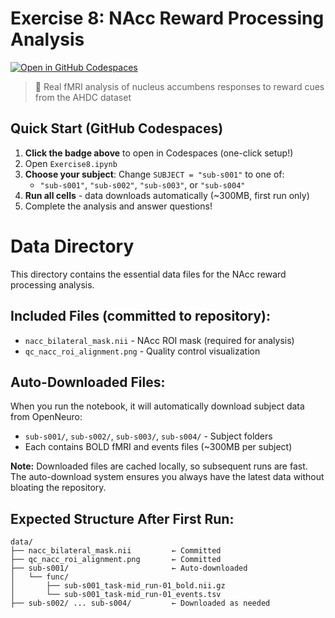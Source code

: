 # Exercise 8: NAcc Reward Processing Analysis

[![Open in GitHub Codespaces](https://github.com/codespaces/badge.svg)](https://codespaces.new/jl2578/Exercise8)

> 🧠 Real fMRI analysis of nucleus accumbens responses to reward cues from the AHDC dataset

## Quick Start (GitHub Codespaces)

1. **Click the badge above** to open in Codespaces (one-click setup!)
2. Open `Exercise8.ipynb`
3. **Choose your subject**: Change `SUBJECT = "sub-s001"` to one of:
   - `"sub-s001"`, `"sub-s002"`, `"sub-s003"`, or `"sub-s004"`
4. **Run all cells** - data downloads automatically (~300MB, first run only)
5. Complete the analysis and answer questions!

# Data Directory

This directory contains the essential data files for the NAcc reward processing analysis.

## Included Files (committed to repository):
- `nacc_bilateral_mask.nii` - NAcc ROI mask (required for analysis)
- `qc_nacc_roi_alignment.png` - Quality control visualization

## Auto-Downloaded Files:
When you run the notebook, it will automatically download subject data from OpenNeuro:
- `sub-s001/`, `sub-s002/`, `sub-s003/`, `sub-s004/` - Subject folders
- Each contains BOLD fMRI and events files (~300MB per subject)

**Note:** Downloaded files are cached locally, so subsequent runs are fast. The auto-download system ensures you always have the latest data without bloating the repository.

## Expected Structure After First Run:
```
data/
├── nacc_bilateral_mask.nii         ← Committed
├── qc_nacc_roi_alignment.png       ← Committed  
├── sub-s001/                       ← Auto-downloaded
│   └── func/
│       ├── sub-s001_task-mid_run-01_bold.nii.gz
│       └── sub-s001_task-mid_run-01_events.tsv
├── sub-s002/ ... sub-s004/         ← Downloaded as needed
```